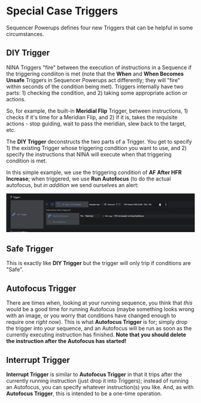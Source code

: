 # Special Case Triggers

Sequencer Powerups defines four new Triggers that can be helpful in some circumstances.

## DIY Trigger

NINA Triggers "fire" between the execution of instructions in a Sequence if the triggering condiiton is met (note that the **When** and **When Becomes Unsafe** Triggers in Sequencer Powerups act differently; they will "fire" within seconds of the condition being met).  Triggers internally have two parts: 1) checking the condition, and 2) taking some appropriate action or actions.

So, for example, the built-in **Meridial Flip** Trigger, between instructions, 1) checks if it's time for a Meridian Flip, and 2) if it is, takes the requisite actions - stop guiding, wait to pass the meridian, slew back to the target, etc.

The **DIY Trigger** deconstructs the two parts of a Trigger.  You get to specify 1) the existing Trigger whose triggering condition you want to use, and 2) specify the instructions that NINA will execute when that triggering condition is met.

In this simple example, we use the triggering condition of **AF After HFR Increase**; when triggered, we use **Run Autofocus** (to do the actual autofocus, but *in addition* we send ourselves an alert:

![](DIYTrigger.png)

## Safe Trigger

This is exactly like **DIY Trigger** but the trigger will only trip if conditions are "Safe".

## Autofocus Trigger

There are times when, looking at your running sequence, you think that *this* would be a good time for running Autofocus (maybe something looks wrong with an image, or you worry that conditions have changed enough to require one *right now*).  This is what **Autofocus Trigger** is for; simply drop the trigger into your sequence, and an Autofocus will be run as soon as the currently executing instruction has finished.  **Note that you should delete the instruction after the Autofocus has started!**


## Interrupt Trigger

**Interrupt Trigger** is similar to **Autofocus Trigger** in that it trips after the currently running instruction (just drop it into Triggers); instead of running an Autofocus, you can specify whatever instruction(s) you like.  And, as with **Autofocus Trigger**, this is intended to be a one-time operation.
